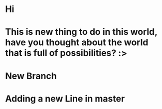 # Hi

# This is new thing to do in this world, have you thought about the world that is full of possibilities? :>

# New Branch

# Adding a new Line in master
 